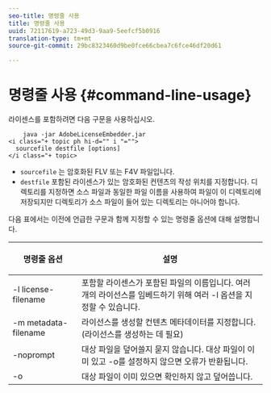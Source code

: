 ```yaml
---
seo-title: 명령줄 사용
title: 명령줄 사용
uuid: 72117619-a723-49d3-9aa9-5eefcf5b0916
translation-type: tm+mt
source-git-commit: 29bc8323460d9be0fce66cbea7c6fce46df20d61

---
```



# 명령줄 사용 {#command-line-usage}

라이센스를 포함하려면 다음 구문을 사용하십시오.

```
    java -jar AdobeLicenseEmbedder.jar  
<i class="+ topic ph hi-d="" i "="">
  sourcefile destfile [options] 
</i class="+ topic>
```

* `sourcefile` 는 암호화된 FLV 또는 F4V 파일입니다.
* `destfile` 포함된 라이센스가 있는 암호화된 컨텐츠의 작성 위치를 지정합니다. 디렉토리를 지정하면 소스 파일과 동일한 파일 이름을 사용하여 파일이 이 디렉토리에 저장되지만 디렉토리가 소스 파일이 들어 있는 디렉토리는 아니어야 합니다.

다음 표에서는 이전에 언급한 구문과 함께 지정할 수 있는 명령줄 옵션에 대해 설명합니다.

<table frame="all" colsep="1" rowsep="1" class="+ topic/table adobe-d/table " id="table_hnl_2sy_n4"> 
 <thead class="- topic/thead "> 
  <tr rowsep="1" class="- topic/row "> 
   <th colname="1" class="- topic/entry entry"> <p class="- topic/p ">명령줄 옵션 </p> </th> 
   <th colname="2" class="- topic/entry entry"> <p class="- topic/p ">설명 </p> </th> 
  </tr> 
 </thead>
 <tbody class="- topic/tbody "> 
  <tr rowsep="1" class="- topic/row "> 
   <td colname="1" class="- topic/entry "> <span class="+ topic/ph pr-d/codeph codeph"> -l license-filename </span> </td> 
   <td colname="2" class="- topic/entry "> 포함할 라이센스가 포함된 파일의 이름입니다. 여러 개의 라이선스를 임베드하기 위해 여러 <span class="codeph"> -l </span> 옵션을 지정할 수 있습니다. </td> 
  </tr> 
  <tr rowsep="1" class="- topic/row "> 
   <td colname="1" class="- topic/entry "> <span class="+ topic/ph pr-d/codeph codeph"> -m metadata-filename </span> </td> 
   <td colname="2" class="- topic/entry "> 라이선스를 생성할 컨텐츠 메타데이터를 지정합니다. (라이선스를 생성하는 데 필요) </td> 
  </tr> 
  <tr rowsep="1" class="- topic/row "> 
   <td colname="1" class="- topic/entry "> <span class="codeph"> -noprompt </span> </td> 
   <td colname="2" class="- topic/entry "> 대상 파일을 덮어쓸지 묻지 않습니다. 대상 파일이 이미 있고 <span class="codeph"> -o를 </span> 설정하지 않으면 오류가 반환됩니다. </td> 
  </tr> 
  <tr rowsep="0" class="- topic/row "> 
   <td colname="1" class="- topic/entry "> <span class="codeph"> -o </span> </td> 
   <td colname="2" class="- topic/entry "> 대상 파일이 이미 있으면 확인하지 않고 덮어씁니다. </td> 
  </tr> 
 </tbody> 
</table>

